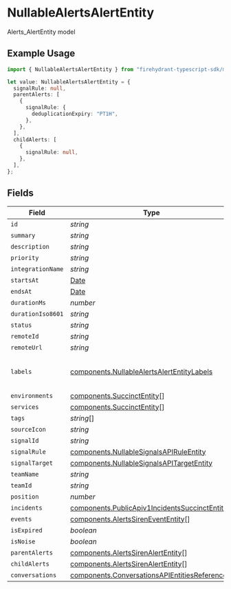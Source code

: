 # NullableAlertsAlertEntity

Alerts_AlertEntity model

## Example Usage

```typescript
import { NullableAlertsAlertEntity } from "firehydrant-typescript-sdk/models/components";

let value: NullableAlertsAlertEntity = {
  signalRule: null,
  parentAlerts: [
    {
      signalRule: {
        deduplicationExpiry: "PT1H",
      },
    },
  ],
  childAlerts: [
    {
      signalRule: null,
    },
  ],
};
```

## Fields

| Field                                                                                                            | Type                                                                                                             | Required                                                                                                         | Description                                                                                                      |
| ---------------------------------------------------------------------------------------------------------------- | ---------------------------------------------------------------------------------------------------------------- | ---------------------------------------------------------------------------------------------------------------- | ---------------------------------------------------------------------------------------------------------------- |
| `id`                                                                                                             | *string*                                                                                                         | :heavy_minus_sign:                                                                                               | N/A                                                                                                              |
| `summary`                                                                                                        | *string*                                                                                                         | :heavy_minus_sign:                                                                                               | N/A                                                                                                              |
| `description`                                                                                                    | *string*                                                                                                         | :heavy_minus_sign:                                                                                               | N/A                                                                                                              |
| `priority`                                                                                                       | *string*                                                                                                         | :heavy_minus_sign:                                                                                               | N/A                                                                                                              |
| `integrationName`                                                                                                | *string*                                                                                                         | :heavy_minus_sign:                                                                                               | N/A                                                                                                              |
| `startsAt`                                                                                                       | [Date](https://developer.mozilla.org/en-US/docs/Web/JavaScript/Reference/Global_Objects/Date)                    | :heavy_minus_sign:                                                                                               | N/A                                                                                                              |
| `endsAt`                                                                                                         | [Date](https://developer.mozilla.org/en-US/docs/Web/JavaScript/Reference/Global_Objects/Date)                    | :heavy_minus_sign:                                                                                               | N/A                                                                                                              |
| `durationMs`                                                                                                     | *number*                                                                                                         | :heavy_minus_sign:                                                                                               | N/A                                                                                                              |
| `durationIso8601`                                                                                                | *string*                                                                                                         | :heavy_minus_sign:                                                                                               | N/A                                                                                                              |
| `status`                                                                                                         | *string*                                                                                                         | :heavy_minus_sign:                                                                                               | N/A                                                                                                              |
| `remoteId`                                                                                                       | *string*                                                                                                         | :heavy_minus_sign:                                                                                               | N/A                                                                                                              |
| `remoteUrl`                                                                                                      | *string*                                                                                                         | :heavy_minus_sign:                                                                                               | N/A                                                                                                              |
| `labels`                                                                                                         | [components.NullableAlertsAlertEntityLabels](../../models/components/nullablealertsalertentitylabels.md)         | :heavy_minus_sign:                                                                                               | Arbitrary key:value pairs of labels.                                                                             |
| `environments`                                                                                                   | [components.SuccinctEntity](../../models/components/succinctentity.md)[]                                         | :heavy_minus_sign:                                                                                               | N/A                                                                                                              |
| `services`                                                                                                       | [components.SuccinctEntity](../../models/components/succinctentity.md)[]                                         | :heavy_minus_sign:                                                                                               | N/A                                                                                                              |
| `tags`                                                                                                           | *string*[]                                                                                                       | :heavy_minus_sign:                                                                                               | N/A                                                                                                              |
| `sourceIcon`                                                                                                     | *string*                                                                                                         | :heavy_minus_sign:                                                                                               | N/A                                                                                                              |
| `signalId`                                                                                                       | *string*                                                                                                         | :heavy_minus_sign:                                                                                               | N/A                                                                                                              |
| `signalRule`                                                                                                     | [components.NullableSignalsAPIRuleEntity](../../models/components/nullablesignalsapiruleentity.md)               | :heavy_minus_sign:                                                                                               | N/A                                                                                                              |
| `signalTarget`                                                                                                   | [components.NullableSignalsAPITargetEntity](../../models/components/nullablesignalsapitargetentity.md)           | :heavy_minus_sign:                                                                                               | N/A                                                                                                              |
| `teamName`                                                                                                       | *string*                                                                                                         | :heavy_minus_sign:                                                                                               | N/A                                                                                                              |
| `teamId`                                                                                                         | *string*                                                                                                         | :heavy_minus_sign:                                                                                               | N/A                                                                                                              |
| `position`                                                                                                       | *number*                                                                                                         | :heavy_minus_sign:                                                                                               | N/A                                                                                                              |
| `incidents`                                                                                                      | [components.PublicApiv1IncidentsSuccinctEntity](../../models/components/publicapiv1incidentssuccinctentity.md)[] | :heavy_minus_sign:                                                                                               | N/A                                                                                                              |
| `events`                                                                                                         | [components.AlertsSirenEventEntity](../../models/components/alertssirenevententity.md)[]                         | :heavy_minus_sign:                                                                                               | N/A                                                                                                              |
| `isExpired`                                                                                                      | *boolean*                                                                                                        | :heavy_minus_sign:                                                                                               | N/A                                                                                                              |
| `isNoise`                                                                                                        | *boolean*                                                                                                        | :heavy_minus_sign:                                                                                               | N/A                                                                                                              |
| `parentAlerts`                                                                                                   | [components.AlertsSirenAlertEntity](../../models/components/alertssirenalertentity.md)[]                         | :heavy_minus_sign:                                                                                               | N/A                                                                                                              |
| `childAlerts`                                                                                                    | [components.AlertsSirenAlertEntity](../../models/components/alertssirenalertentity.md)[]                         | :heavy_minus_sign:                                                                                               | N/A                                                                                                              |
| `conversations`                                                                                                  | [components.ConversationsAPIEntitiesReference](../../models/components/conversationsapientitiesreference.md)[]   | :heavy_minus_sign:                                                                                               | N/A                                                                                                              |